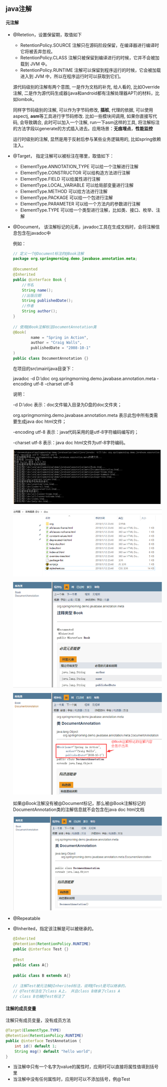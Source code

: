 ## java注解

#### 元注解

- @Retetion，设置保留期，取值如下

  - RetentionPolicy.SOURCE 注解只在源码阶段保留，在编译器进行编译时它将被丢弃忽视。
  - RetentionPolicy.CLASS 注解只被保留到编译进行的时候，它并不会被加载到 JVM 中。
  - RetentionPolicy.RUNTIME 注解可以保留到程序运行的时候，它会被加载进入到 JVM 中，所以在程序运行时可以获取到它们。

  源代码级别的注解有两个意图, 一是作为文档的补充, 给人看的, 比如Override注解, 二是作为源代码生成器(java和android都有注解处理器APT)的材料，比如lombok。

  同样字节码级别的注解, 可以作为字节码修改, **插桩**, 代理的依据, 可以使用aspectj, **asm**等工具进行字节码修改. 比如一些模块间调用, 如果你直接写代码, 会导致耦合, 此时可以加入一个注解, run一下asm这样的工具, 将注解标注的方法字段以generate的方式插入进去。应用场景：**无痕埋点**，**性能监控**

  运行时级别的注解, 显然是用于反射后参与某些业务逻辑用的, 比如spring依赖注入。

- @Target， 指定注解可以被标注在哪里，取值如下：
  - ElementType.ANNOTATION_TYPE 可以给一个注解进行注解
  - ElementType.CONSTRUCTOR 可以给构造方法进行注解
  - ElementType.FIELD 可以给属性进行注解
  - ElementType.LOCAL_VARIABLE 可以给局部变量进行注解
  - ElementType.METHOD 可以给方法进行注解
  - ElementType.PACKAGE 可以给一个包进行注解
  - ElementType.PARAMETER 可以给一个方法内的参数进行注解
  - ElementType.TYPE 可以给一个类型进行注解，比如类、接口、枚举、注解

- @Document， 该注解标记的元素，javadoc工具在生成文档时，会将注解信息包含在javadoc中

  例如：

  ~~~java
  // 定义一个@Document标注的@Book注解
  package org.springmorning.demo.javabase.annotation.meta;
  
  @Documented
  @Inherited
  public @interface Book {
      //书名
      String name();
      //出版日期
      String publishedDate();
      //作者
      String author();
  }
  
  // 使用@Book注解标注DocumentAnnotation类
  @Book(
          name = "Spring in Action",
          author = "Craig Walls",
          publishedDate = "2008-10-1"
  )
  public class DocumentAnnotation {}
  ~~~

  在项目的src\main\java目录下：

  javadoc -d D:\doc org.springmorning.demo.javabase.annotation.meta -encoding utf-8 -charset utf-8

  说明：

  -d D:\doc 表示：doc文件输入目录为D盘的doc文件夹；

  org.springmorning.demo.javabase.annotation.meta 表示此包中所有类需要生成java doc html文件；

  -encoding utf-8 表示：java代码采用的是utf-8字符编码编写的；

  -charset utf-8 表示：java doc html文件为utf-8字符编码。

  ![](images\1578080-20190113000908328-168356632.png)

  ![](images/1578080-20190113000939220-568225372.png)

  ![](images/1578080-20190113001116746-1187317253.png)

  ![](images/1578080-20190113001230046-1396802435.png)

  如果@Book注解没有被@Document标记，那么被@Book注解标记的DocumentAnnotation类的注解信息就不会包含在java doc html文档

  ![](images/1578080-20190113001538543-1709236894.png)

- @Repeatable

- @Inherited，指定该注解是可以被继承的。

  ~~~java
  @Inherited
  @Retention(RetentionPolicy.RUNTIME)
  public @interface Test {}
  
  @Test
  public class A{}
  
  public class B extends A{}
  
  // 注解Test被元注解@Inherited标注，说明@Test是可以继承的。
  // @Test标注在了class A上， 并且class B继承了class A
  // class B也被@Test标注了
  ~~~

#### 注解的成员变量

注解只有成员变量，没有成员方法

~~~~java
@Target(ElementType.TYPE)
@Retention(RetentionPolicy.RUNTIME)
public @interface TestAnnotation {
    int id() default 1;
    String msg() default "hello world";
}
~~~~

- 当注解中只有一个名字为value的属性时，应用时可以直接将属性值填到括号里
- 当注解中没有任何属性时，应用时可以不添加括号，例@Test

